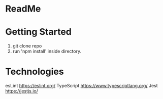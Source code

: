 # ReadMe


# Getting Started

1. git clone repo
2. run 'npm install' inside directory.


# Technologies 

esLint
https://eslint.org/
TypeScript
https://www.typescriptlang.org/
Jest 
https://jestjs.io/


